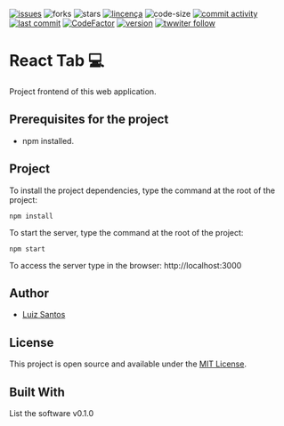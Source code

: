 [![issues](https://img.shields.io/github/issues/luizcsbh/react-tabs)](https://github.com/luizcsbh/react-tabs/issues)
![forks](https://img.shields.io/github/forks/luizcsbh/react-tabs)
![stars](https://img.shields.io/github/stars/luizcsbh/react-tabs)
[![lincença](https://img.shields.io/github/license/luizcsbh/react-tabs)](https://github.com/luizcsbh/react-tabs/blob/main/LICENSE)
![code-size](https://img.shields.io/github/languages/code-size/luizcsbh/react-tabs)
[![commit activity](https://img.shields.io/github/commit-activity/m/luizcsbh/react-tabs)](https://github.com/luizcsbh/react-tabs/commits)
[![last commit](https://img.shields.io/github/last-commit/luizcsbh/react-tabs)](https://github.com/luizcsbh/react-tabs/commits)
[![CodeFactor](https://www.codefactor.io/repository/github/luizcsbh/react-tabs/badge)](https://www.codefactor.io/repository/github/luizcsbh/react-tabs)
[![version](https://img.shields.io/github/package-json/v/luizcsbh/react-tabs)](https://github.com/luizcsbh/react-tabs/blob/master/package.json)
[![twwiter follow](https://img.shields.io/twitter/follow/luizcs?style=social)](https://twitter.com/luizcs)

# React Tab :computer: 

Project  frontend of this web application.


## Prerequisites for the project

- npm installed.

## Project

To install the project dependencies, type the command at the root of the project:
```node
npm install
```

To start the server, type the command at the root of the project:
```node
npm start
```

To access the server type in the browser: http://localhost:3000


## Author

- [Luiz Santos](https://about.me/luizcsdev)

## License

This project is open source and available under the [MIT License](LICENSE).


## Built With

List the software v0.1.0


